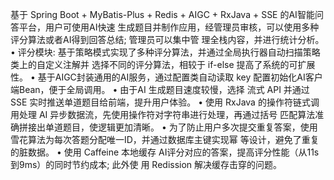 基于 Spring Boot + MyBatis-Plus + Redis + AIGC + RxJava + SSE 的AI智能问答平台，用户可使用AI快速
生成题目并制作应用，经管理员审核，可以使用多种评分算法或者AI得到回答总结; 管理员可以集中管
理全栈内容，并进行统计分析。
• 评分模块: 基于策略模式实现了多种评分算法，并通过全局执行器自动扫描策略类上的自定义注解并
选择不同的评分算法，相较于 if-else 提高了系统的可扩展性。
• 基于AIGC封装通用的AI服务，通过配置类自动读取 key 配置初始化AI客户端Bean，便于全局调用。
• 由于AI 生成题目速度较慢，选择 流式 API 并通过 SSE 实时推送单道题目给前端，提升用户体验。
• 使用 RxJava 的操作符链式调用处理 AI 异步数据流，先使用操作符对字符串进行处理，再通过括号
匹配算法准确拼接出单道题目，使逻辑更加清晰。
• 为了防止用户多次提交重复答案，使用雪花算法为每次答题分配唯一ID，并通过数据库主键实现幂
等设计，避免了重复的脏数据。
• 使用 Caffeine 本地缓存 AI评分对应的答案，提高评分性能（从11s到9ms）的同时节约成本; 此外使
用 Redission 解决缓存击穿的问题。
